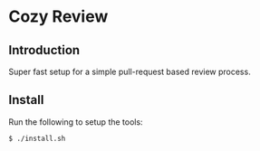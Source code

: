 # Cozy Review

## Introduction

Super fast setup for a simple pull-request based review process.

## Install

Run the following to setup the tools:

``` bash
$ ./install.sh
```
